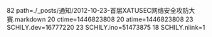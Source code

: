 82 path=./_posts/通知/2012-10-23-首届XATUSEC网络安全攻防大赛.markdown
20 ctime=1446823808
20 atime=1446823808
23 SCHILY.dev=16777220
23 SCHILY.ino=51473875
18 SCHILY.nlink=1
